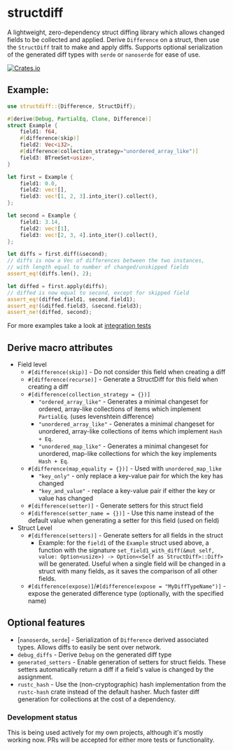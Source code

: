 # structdiff

A lightweight, zero-dependency struct diffing library which allows changed fields to be collected and applied. Derive `Difference` on a struct, then use the `StructDiff` trait to make and apply diffs. Supports optional serialization of the generated diff types with `serde` or `nanoserde` for ease of use. 

[![Crates.io][crates_img]][crates_lnk]

[crates_img]: https://img.shields.io/crates/v/structdiff.svg
[crates_lnk]: https://crates.io/crates/structdiff

## Example:

```rust
use structdiff::{Difference, StructDiff};

#[derive(Debug, PartialEq, Clone, Difference)]
struct Example {
    field1: f64,
    #[difference(skip)]
    field2: Vec<i32>,
    #[difference(collection_strategy="unordered_array_like")]
    field3: BTreeSet<usize>,
}

let first = Example {
    field1: 0.0,
    field2: vec![],
    field3: vec![1, 2, 3].into_iter().collect(),
};

let second = Example {
    field1: 3.14,
    field2: vec![1],
    field3: vec![2, 3, 4].into_iter().collect(),
};

let diffs = first.diff(&second);
// diffs is now a Vec of differences between the two instances, 
// with length equal to number of changed/unskipped fields
assert_eq!(diffs.len(), 2);

let diffed = first.apply(diffs);
// diffed is now equal to second, except for skipped field
assert_eq!(diffed.field1, second.field1);
assert_eq!(&diffed.field3, &second.field3);
assert_ne!(diffed, second);
```

For more examples take a look at [integration tests](/tests)

## Derive macro attributes
- Field level
    - `#[difference(skip)]` - Do not consider this field when creating a diff
    - `#[difference(recurse)]` - Generate a StructDiff for this field when creating a diff
    - `#[difference(collection_strategy = {})]`
        - `"ordered_array_like"` - Generates a minimal changeset for ordered, array-like collections of items which implement `PartialEq`. (uses levenshtein difference)
        - `"unordered_array_like"` - Generates a minimal changeset for unordered, array-like collections of items which implement `Hash + Eq`.
        - `"unordered_map_like"` - Generates a minimal changeset for unordered, map-like collections for which the key implements `Hash + Eq`.
    - `#[difference(map_equality = {})]` - Used with `unordered_map_like`
        - `"key_only"` - only replace a key-value pair for which the key has changed
        - `"key_and_value"` - replace a key-value pair if either the key or value has changed
    - `#[difference(setter)]` - Generate setters for this struct field
    - `#[difference(setter_name = {})]` - Use this name instead of the default value when generating a setter for this field (used on field)
- Struct Level
    - `#[difference(setters)]` - Generate setters for all fields in the struct 
        - Example: for the `field1` of the `Example` struct used above, a function with the signature `set_field1_with_diff(&mut self, value: Option<usize>) -> Option<<Self as StructDiff>::Diff>` will be generated. Useful when a single field will be changed in a struct with many fields, as it saves the comparison of all other fields. 
    - `#[difference(expose)]`/`#[difference(expose = "MyDiffTypeName")]` - expose the generated difference type (optionally, with the specified name)

## Optional features
- [`nanoserde`, `serde`] - Serialization of `Difference` derived associated types. Allows diffs to easily be sent over network.
- `debug_diffs` - Derive `Debug` on the generated diff type
- `generated_setters` - Enable generation of setters for struct fields. These setters automatically return a diff if a field's value is changed by the assignment.
- `rustc_hash` - Use the (non-cryptographic) hash implementation from the `rustc-hash` crate instead of the default hasher. Much faster diff generation for collections at the cost of a dependency.

### Development status 
This is being used actively for my own projects, although it's mostly working now. PRs will be accepted for either more tests or functionality.